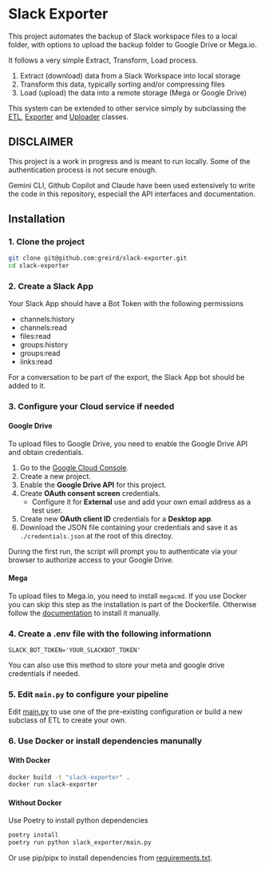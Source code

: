 # Slack Exporter

This project automates the backup of Slack workspace files to a local folder, with options to upload the backup folder to Google Drive or Mega.io.

It follows a very simple Extract, Transform, Load process.

1. Extract (download) data from a Slack Workspace into local storage
2. Transform this data, typically sorting and/or compressing files
3. Load (upload) the data into a remote storage (Mega or Google Drive)

This system can be extended to other service simply by subclassing the [ETL](/slack_exporter/etl.py), [Exporter](/slack_exporter/extract/exporter.py) and [Uploader](/slack_exporter/load/uploader.py) classes.


## DISCLAIMER

This project is a work in progress and is meant to run locally. Some of the authentication process is not secure enough.

Gemini CLI, Github Copilot and Claude have been used extensively to write the code in this repository, especiall the API interfaces and documentation.

## Installation

### 1. Clone the project

```bash
git clone git@github.com:greird/slack-exporter.git
cd slack-exporter
```

### 2. Create a Slack App

Your Slack App should have a Bot Token with the following permissions
- channels:history
- channels:read
- files:read
- groups:history
- groups:read
- links:read

For a conversation to be part of the export, the Slack App bot should be added to it.

### 3. Configure your Cloud service if needed

#### Google Drive

To upload files to Google Drive, you need to enable the Google Drive API and obtain credentials.

1.  Go to the [Google Cloud Console](https://console.cloud.google.com/).
2.  Create a new project.
3.  Enable the **Google Drive API** for this project.
4.  Create **OAuth consent screen** credentials.
    - Configure it for **External** use and add your own email address as a test user.
5.  Create new **OAuth client ID** credentials for a **Desktop app**.
6.  Download the JSON file containing your credentials and save it as `./credentials.json` at the root of this directoy.

During the first run, the script will prompt you to authenticate via your browser to authorize access to your Google Drive.

#### Mega

To upload files to Mega.io, you need to install `megacmd`. If you use Docker you can skip this step as the installation is part of the Dockerfile. 
Otherwise follow the [documentation](https://github.com/meganz/megacmd) to install it manually.

### 4. Create a .env file with the following informationn

```dotenv
SLACK_BOT_TOKEN='YOUR_SLACKBOT_TOKEN'
```

You can also use this method to store your meta and google drive credentials if needed.

### 5. Edit `main.py` to configure your pipeline

Edit [main.py](/slack_exporter/main.py) to use one of the pre-existing configuration or build a new subclass of ETL to create your own.

### 6. Use Docker or install dependencies manunally

#### With Docker

```bash
docker build -t "slack-exporter" .
docker run slack-exporter
```

#### Without Docker

Use Poetry to install python dependencies
```bash
poetry install
poetry run python slack_exporter/main.py
```

Or use pip/pipx to install dependencies from [requirements.txt](requirements.txt).
